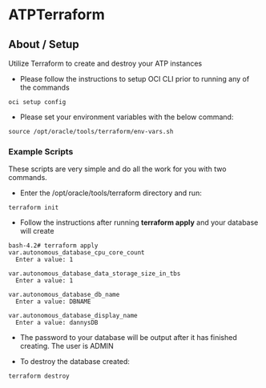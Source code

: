 # ATPTerraform

## About / Setup
Utilize Terraform to create and destroy your ATP instances

- Please follow the instructions to setup OCI CLI prior to running any of the commands

```
oci setup config
```

- Please set your environment variables with the below command:

```
source /opt/oracle/tools/terraform/env-vars.sh
```


### Example Scripts 
These scripts are very simple and do all the work for you with two commands. 

- Enter the /opt/oracle/tools/terraform directory and run:

```
terraform init
```

- Follow the instructions after running **terraform apply** and your database will create

```
bash-4.2# terraform apply
var.autonomous_database_cpu_core_count
  Enter a value: 1

var.autonomous_database_data_storage_size_in_tbs
  Enter a value: 1

var.autonomous_database_db_name
  Enter a value: DBNAME

var.autonomous_database_display_name
  Enter a value: dannysDB
```

- The password to your database will be output after it has finished creating. The user is ADMIN

- To destroy the database created:

```
terraform destroy
```